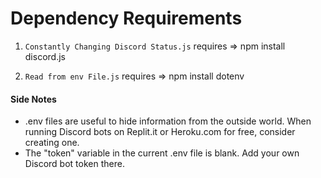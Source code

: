 # Dependency Requirements #

1. `Constantly Changing Discord Status.js` requires => npm install discord.js

2. `Read from env File.js` requires => npm install dotenv

#### Side Notes
- .env files are useful to hide information from the outside world. When running Discord bots on Replit.it or Heroku.com for free, consider creating one.
- The "token" variable in the current .env file is blank. Add your own Discord bot token there.

